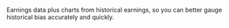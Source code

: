 Earnings data plus charts from historical earnings, so you can better gauge historical bias accurately and quickly.
